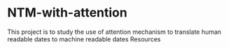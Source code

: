 # NTM-with-attention
This project is to study the use of attention mechanism to translate human readable dates to machine readable dates  Resources
